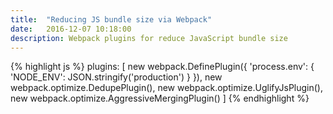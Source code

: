 ```yaml
---
title:  "Reducing JS bundle size via Webpack"
date:   2016-12-07 10:18:00
description: Webpack plugins for reduce JavaScript bundle size
---
```


{% highlight js %}
plugins: [
    new webpack.DefinePlugin({
      'process.env': {
        'NODE_ENV': JSON.stringify('production')
      }
    }),
    new webpack.optimize.DedupePlugin(),
    new webpack.optimize.UglifyJsPlugin(),
    new webpack.optimize.AggressiveMergingPlugin()
  ]
{% endhighlight %}
